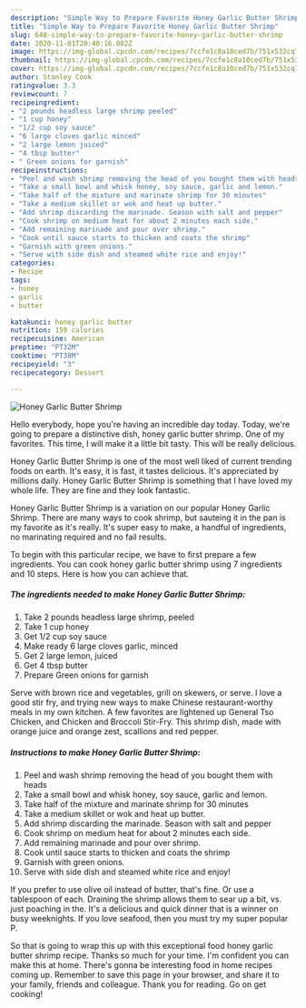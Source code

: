 ```yaml
---
description: "Simple Way to Prepare Favorite Honey Garlic Butter Shrimp"
title: "Simple Way to Prepare Favorite Honey Garlic Butter Shrimp"
slug: 640-simple-way-to-prepare-favorite-honey-garlic-butter-shrimp
date: 2020-11-01T20:40:16.082Z
image: https://img-global.cpcdn.com/recipes/7ccfe1c8a10ced7b/751x532cq70/honey-garlic-butter-shrimp-recipe-main-photo.jpg
thumbnail: https://img-global.cpcdn.com/recipes/7ccfe1c8a10ced7b/751x532cq70/honey-garlic-butter-shrimp-recipe-main-photo.jpg
cover: https://img-global.cpcdn.com/recipes/7ccfe1c8a10ced7b/751x532cq70/honey-garlic-butter-shrimp-recipe-main-photo.jpg
author: Stanley Cook
ratingvalue: 3.3
reviewcount: 7
recipeingredient:
- "2 pounds headless large shrimp peeled"
- "1 cup honey"
- "1/2 cup soy sauce"
- "6 large cloves garlic minced"
- "2 large lemon juiced"
- "4 tbsp butter"
- " Green onions for garnish"
recipeinstructions:
- "Peel and wash shrimp removing the head of you bought them with heads"
- "Take a small bowl and whisk honey, soy sauce, garlic and lemon."
- "Take half of the mixture and marinate shrimp for 30 minutes"
- "Take a medium skillet or wok and heat up butter."
- "Add shrimp discarding the marinade. Season with salt and pepper"
- "Cook shrimp on medium heat for about 2 minutes each side."
- "Add remaining marinade and pour over shrimp."
- "Cook until sauce starts to thicken and coats the shrimp"
- "Garnish with green onions."
- "Serve with side dish and steamed white rice and enjoy!"
categories:
- Recipe
tags:
- honey
- garlic
- butter

katakunci: honey garlic butter 
nutrition: 159 calories
recipecuisine: American
preptime: "PT32M"
cooktime: "PT38M"
recipeyield: "3"
recipecategory: Dessert

---
```



![Honey Garlic Butter Shrimp](https://img-global.cpcdn.com/recipes/7ccfe1c8a10ced7b/751x532cq70/honey-garlic-butter-shrimp-recipe-main-photo.jpg)

Hello everybody, hope you're having an incredible day today. Today, we're going to prepare a distinctive dish, honey garlic butter shrimp. One of my favorites. This time, I will make it a little bit tasty. This will be really delicious.

Honey Garlic Butter Shrimp is one of the most well liked of current trending foods on earth. It's easy, it is fast, it tastes delicious. It's appreciated by millions daily. Honey Garlic Butter Shrimp is something that I have loved my whole life. They are fine and they look fantastic.

Honey Garlic Butter Shrimp is a variation on our popular Honey Garlic Shrimp. There are many ways to cook shrimp, but sauteing it in the pan is my favorite as it&#39;s really. It&#39;s super easy to make, a handful of ingredients, no marinating required and no fail results.


To begin with this particular recipe, we have to first prepare a few ingredients. You can cook honey garlic butter shrimp using 7 ingredients and 10 steps. Here is how you can achieve that.

<!--inarticleads1-->

##### The ingredients needed to make Honey Garlic Butter Shrimp:

1. Take 2 pounds headless large shrimp, peeled
1. Take 1 cup honey
1. Get 1/2 cup soy sauce
1. Make ready 6 large cloves garlic, minced
1. Get 2 large lemon, juiced
1. Get 4 tbsp butter
1. Prepare  Green onions for garnish


Serve with brown rice and vegetables, grill on skewers, or serve. I love a good stir fry, and trying new ways to make Chinese restaurant-worthy meals in my own kitchen. A few favorites are lightened up General Tso Chicken, and Chicken and Broccoli Stir-Fry. This shrimp dish, made with orange juice and orange zest, scallions and red pepper. 

<!--inarticleads2-->

##### Instructions to make Honey Garlic Butter Shrimp:

1. Peel and wash shrimp removing the head of you bought them with heads
1. Take a small bowl and whisk honey, soy sauce, garlic and lemon.
1. Take half of the mixture and marinate shrimp for 30 minutes
1. Take a medium skillet or wok and heat up butter.
1. Add shrimp discarding the marinade. Season with salt and pepper
1. Cook shrimp on medium heat for about 2 minutes each side.
1. Add remaining marinade and pour over shrimp.
1. Cook until sauce starts to thicken and coats the shrimp
1. Garnish with green onions.
1. Serve with side dish and steamed white rice and enjoy!


If you prefer to use olive oil instead of butter, that&#39;s fine. Or use a tablespoon of each. Draining the shrimp allows them to sear up a bit, vs. just poaching in the. It&#39;s a delicious and quick dinner that is a winner on busy weeknights. If you love seafood, then you must try my super popular P. 

So that is going to wrap this up with this exceptional food honey garlic butter shrimp recipe. Thanks so much for your time. I'm confident you can make this at home. There's gonna be interesting food in home recipes coming up. Remember to save this page in your browser, and share it to your family, friends and colleague. Thank you for reading. Go on get cooking!
